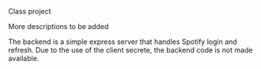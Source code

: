 Class project

More descriptions to be added

The backend is a simple express server that handles Spotify login and refresh.
Due to the use of the client secrete, the backend code is not made available.
